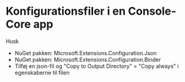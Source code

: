 # Konfigurationsfiler i en Console-Core app

Husk

- NuGet pakken: Microsoft.Extensions.Configuration.Json
- NuGet pakken: Microsoft.Extensions.Configuration.Binder
- Tilføj en json-fil og "Copy to Output Directory" = "Copy always" i egenskaberne til filen
